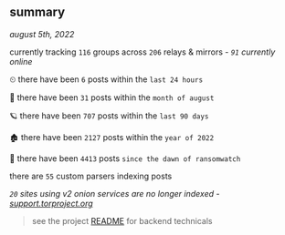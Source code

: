 
## summary
_august 5th, 2022_

currently tracking `116` groups across `206` relays & mirrors - _`91` currently online_

⏲ there have been `6` posts within the `last 24 hours`

🦈 there have been `31` posts within the `month of august`

🪐 there have been `707` posts within the `last 90 days`

🏚 there have been `2127` posts within the `year of 2022`

🦕 there have been `4413` posts `since the dawn of ransomwatch`

there are `55` custom parsers indexing posts

_`20` sites using v2 onion services are no longer indexed - [support.torproject.org](https://support.torproject.org/onionservices/v2-deprecation/)_

> see the project [README](https://github.com/joshhighet/ransomwatch#ransomwatch--) for backend technicals
